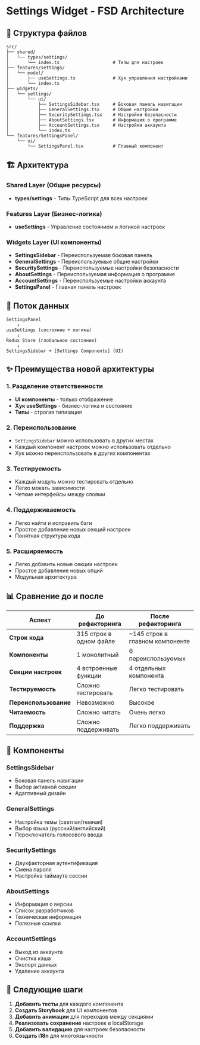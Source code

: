 # Settings Widget - FSD Architecture

## 📁 Структура файлов

```
src/
├── shared/
│   └── types/settings/
│       └── index.ts                    # Типы для настроек
├── features/settings/
│   └── model/
│       ├── useSettings.ts              # Хук управления настройками
│       └── index.ts
├── widgets/
│   └── settings/
│       └── ui/
│           ├── SettingsSidebar.tsx     # Боковая панель навигации
│           ├── GeneralSettings.tsx     # Общие настройки
│           ├── SecuritySettings.tsx    # Настройки безопасности
│           ├── AboutSettings.tsx       # Информация о программе
│           ├── AccountSettings.tsx     # Настройки аккаунта
│           └── index.ts
└── features/SettingsPanel/
    └── ui/
        └── SettingsPanel.tsx           # Главный компонент
```

## 🏗️ Архитектура

### **Shared Layer (Общие ресурсы)**
- **types/settings** - Типы TypeScript для всех настроек

### **Features Layer (Бизнес-логика)**
- **useSettings** - Управление состоянием и логикой настроек

### **Widgets Layer (UI компоненты)**
- **SettingsSidebar** - Переиспользуемая боковая панель
- **GeneralSettings** - Переиспользуемые общие настройки
- **SecuritySettings** - Переиспользуемые настройки безопасности
- **AboutSettings** - Переиспользуемая информация о программе
- **AccountSettings** - Переиспользуемые настройки аккаунта
- **SettingsPanel** - Главная панель настроек

## 🔄 Поток данных

```
SettingsPanel
    ↓
useSettings (состояние + логика)
    ↓
Redux Store (глобальное состояние)
    ↓
SettingsSidebar + [Settings Components] (UI)
```

## ✨ Преимущества новой архитектуры

### **1. Разделение ответственности**
- **UI компоненты** - только отображение
- **Хук useSettings** - бизнес-логика и состояние
- **Типы** - строгая типизация

### **2. Переиспользование**
- `SettingsSidebar` можно использовать в других местах
- Каждый компонент настроек можно использовать отдельно
- Хук можно переиспользовать в других компонентах

### **3. Тестируемость**
- Каждый модуль можно тестировать отдельно
- Легко мокать зависимости
- Четкие интерфейсы между слоями

### **4. Поддерживаемость**
- Легко найти и исправить баги
- Простое добавление новых секций настроек
- Понятная структура кода

### **5. Расширяемость**
- Легко добавить новые секции настроек
- Простое добавление новых опций
- Модульная архитектура

## 📊 Сравнение до и после

| Аспект | До рефакторинга | После рефакторинга |
|--------|----------------|-------------------|
| **Строк кода** | 315 строк в одном файле | ~145 строк в главном компоненте |
| **Компоненты** | 1 монолитный | 6 переиспользуемых |
| **Секции настроек** | 4 встроенные функции | 4 отдельных компонента |
| **Тестируемость** | Сложно тестировать | Легко тестировать |
| **Переиспользование** | Невозможно | Высокое |
| **Читаемость** | Сложно читать | Очень легко |
| **Поддержка** | Сложно поддерживать | Легко поддерживать |

## 🎯 Компоненты

### **SettingsSidebar**
- Боковая панель навигации
- Выбор активной секции
- Адаптивный дизайн

### **GeneralSettings**
- Настройка темы (светлая/темная)
- Выбор языка (русский/английский)
- Переключатель голосового ввода

### **SecuritySettings**
- Двухфакторная аутентификация
- Смена пароля
- Настройка таймаута сессии

### **AboutSettings**
- Информация о версии
- Список разработчиков
- Техническая информация
- Полезные ссылки

### **AccountSettings**
- Выход из аккаунта
- Очистка кэша
- Экспорт данных
- Удаление аккаунта

## 🚀 Следующие шаги

1. **Добавить тесты** для каждого компонента
2. **Создать Storybook** для UI компонентов
3. **Добавить анимации** для переходов между секциями
4. **Реализовать сохранение** настроек в localStorage
5. **Добавить валидацию** для настроек безопасности
6. **Создать i18n** для многоязычности
